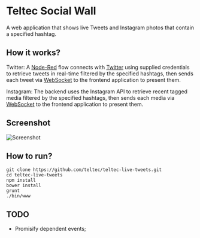 # Teltec Social Wall

A web application that shows live Tweets and Instagram photos that contain a specified hashtag.

## How it works?

Twitter: A [Node-Red][1] flow connects with [Twitter][2] using supplied credentials to retrieve tweets in real-time filtered by the specified hashtags, then sends each tweet via [WebSocket][3] to the frontend application to present them.

Instagram: The backend uses the Instagram API to retrieve recent tagged media filtered by the specified hashtags, then sends each media via [WebSocket][3] to the frontend application to present them.

## Screenshot

![Screenshot](https://raw.githubusercontent.com/teltec/teltec-live-tweets/master/screencapture.png)

## How to run?

	git clone https://github.com/teltec/teltec-live-tweets.git
	cd teltec-live-tweets
	npm install
	bower install
	grunt
	./bin/www

## TODO

- Promisify dependent events;


[1]: http://nodered.org/
[2]: http://www.twitter.com/
[3]: http://www.websocket.org/